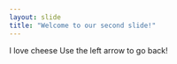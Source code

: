 ```yaml
---
layout: slide
title: "Welcome to our second slide!"
---
```

I love cheese
Use the left arrow to go back!
